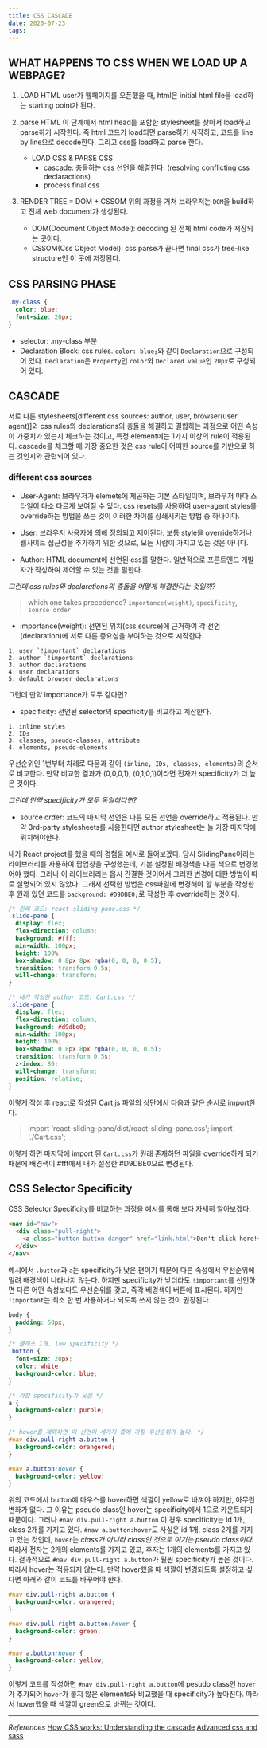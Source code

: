 ```yaml
---
title: CSS CASCADE
date: 2020-07-23
tags:
---
```


## WHAT HAPPENS TO CSS WHEN WE LOAD UP A WEBPAGE?

1. LOAD HTML
   user가 웹페이지를 오픈했을 때, html은 initial html file을 load하는 starting point가 된다.

2. parse HTML
   이 단계에서 html head를 포함한 stylesheet를 찾아서 load하고 parse하기 시작한다. 즉 html 코드가 load되면 parse하기 시작하고, 코드를 line by line으로 decode한다. 그리고 css를 load하고 parse 한다.

   - LOAD CSS & PARSE CSS
     - cascade: 충돌하는 css 선언을 해결한다. (resolving conflicting css declaractions)
     - process final css

3. RENDER TREE = DOM + CSSOM
   위의 과정을 거쳐 브라우저는 `DOM`을 build하고 전체 web document가 생성된다.
   - DOM(Document Object Model): decoding 된 전체 html code가 저장되는 곳이다.
   - CSSOM(Css Object Model): css parse가 끝나면 final css가 tree-like structure인 이 곳에 저장된다.

## CSS PARSING PHASE

```css
.my-class {
  color: blue;
  font-size: 20px;
}
```

- selector: .my-class 부분
- Declaration Block: css rules. `color: blue;`와 같이 `Declaration`으로 구성되어 있다. `Declaration`은 `Property`인 `color`와 `Declared value`인 `20px`로 구성되어 있다.

## CASCADE

서로 다른 stylesheets[different css sources: author, user, browser(user agent)]와 css rules와 declarations의 충돌을 해결하고 결합하는 과정으로 어떤 속성이 가중치가 있는지 체크하는 것이고, 특정 element에는 1가지 이상의 rule이 적용된다. cascade를 체크할 때 가장 중요한 것은 css rule이 어떠한 source를 기반으로 하는 것인지와 관련되어 있다.

### different css sources

- User-Agent: 브라우저가 elemets에 제공하는 기본 스타일이며, 브라우저 마다 스타일이 다소 다르게 보여질 수 있다. css resets를 사용하여 user-agent styles를 override하는 방법을 쓰는 것이 이러한 차이를 상쇄시키는 방법 중 하나이다.

- User: 브라우저 사용자에 의해 정의되고 제어된다. 보통 style을 override하거나 웹사이트 접근성을 추가하기 위한 것으로, 모든 사람이 가지고 있는 것은 아니다.

- Author: HTML document에 선언된 css를 말한다. 일반적으로 프론트엔드 개발자가 작성하여 제어할 수 있는 것을 말한다.

_그런데 css rules와 declarations의 충돌을 어떻게 해결한다는 것일까?_

> which one takes precedence?
> `importance(weight)`, `specificity`, `source order`

- importance(weight): 선언된 위치(css source)에 근거하여 각 선언(declaration)에 서로 다른 중요성을 부여하는 것으로 시작한다.

```
1. user `!important` declarations
2. author `!important` declarations
3. author declarations
4. user declarations
5. default browser declarations
```

그런데 만약 importance가 모두 같다면?

- specificity: 선언된 selector의 specificity를 비교하고 계산한다.

```
1. inline styles
2. IDs
3. classes, pseudo-classes, attribute
4. elements, pseudo-elements
```

우선순위인 1번부터 차례로 다음과 같이 `(inline, IDs, classes, elements)`의 순서로 비교한다. 만약 비교한 결과가 (0,0,0,1), (0,1,0,1)이라면 전자가 specificity가 더 높은 것이다.

_그런데 만약 specificity가 모두 동일하다면?_

- source order: 코드의 마지막 선언은 다른 모든 선언을 override하고 적용된다. 만약 3rd-party stylesheets를 사용한다면 author stylesheet는 늘 가장 마지막에 위치해야한다.

내가 React project를 했을 때의 경험을 예시로 들어보겠다. 당시 SlidingPane이라는 라이브러리를 사용하여 팝업창을 구성했는데, 기본 설정된 배경색을 다른 색으로 변경했어야 했다. 그러나 이 라이브러리는 몹시 간결한 것이어서 그러한 변경에 대한 방법이 따로 설명되어 있지 않았다. 그래서 선택한 방법은 css파일에 변경해야 할 부분을 작성한 후 원래 있던 코드를 `background: #D9DBE0;`로 작성한 후 override하는 것이다.

```css
/* 원래 코드: react-sliding-pane.css */
.slide-pane {
  display: flex;
  flex-direction: column;
  background: #fff;
  min-width: 100px;
  height: 100%;
  box-shadow: 0 8px 8px rgba(0, 0, 0, 0.5);
  transition: transform 0.5s;
  will-change: transform;
}
```

```css
/* 내가 작성한 author 코드: Cart.css */
.slide-pane {
  display: flex;
  flex-direction: column;
  background: #d9dbe0;
  min-width: 100px;
  height: 100%;
  box-shadow: 0 8px 8px rgba(0, 0, 0, 0.5);
  transition: transform 0.5s;
  z-index: 80;
  will-change: transform;
  position: relative;
}
```

이렇게 작성 후 react로 작성된 Cart.js 파일의 상단에서 다음과 같은 순서로 import한다.

> import 'react-sliding-pane/dist/react-sliding-pane.css';
> import './Cart.css';

이렇게 하면 마지막에 import 된 `Cart.css`가 원래 존재하던 파일을 override하게 되기 때문에 배경색이 #fff에서 내가 설정한 #D9DBE0으로 변경된다.

## CSS Selector Specificity

CSS Selector Specificity를 비교하는 과정을 예시를 통해 보다 자세히 알아보겠다.

```html
<nav id="nav">
  <div class="pull-right">
    <a class="button button-danger" href="link.html">Don't click here!</a>
  </div>
</nav>
```

예시에서 `.button`과 `a`는 specificity가 낮은 편이기 때문에 다른 속성에서 우선순위에 밀려 배경색이 나타나지 않는다. 하지만 specificity가 낮더라도 `!important`를 선언하면 다른 어떤 속성보다도 우선순위를 갖고, 즉각 배경색이 버튼에 표시된다. 하지만 `!important`는 최소 한 번 사용하거나 되도록 쓰지 않는 것이 권장된다.

```css
body {
  padding: 50px;
}

/* 클래스 1개. low specificity */
.button {
  font-size: 20px;
  color: white;
  background-color: blue;
}

/* 가장 specificity가 낮음 */
a {
  background-color: purple;
}

/* hover를 제외하면 이 선언이 세가지 중에 가장 우선순위가 높다. */
#nav div.pull-right a.button {
  background-color: orangered;
}

#nav a.button:hover {
  background-color: yellow;
}
```

위의 코드에서 button에 마우스를 hover하면 색깔이 yellow로 바껴야 하지만, 아무런 변화가 없다. 그 이유는 pseudo class인 hover는 specificity에서 1으로 카운트되기 때문이다. 그러나 `#nav div.pull-right a.button` 이 경우 specificity는 id 1개, class 2개를 가지고 있다. `#nav a.button:hover`도 사실은 id 1개, class 2개를 가지고 있는 것인데, `hover`는 _class가 아니라 class인 것으로 여기는 pseudo class이다._ 따라서 전자는 2개의 elements를 가지고 있고, 후자는 1개의 elements를 가지고 있다. 결과적으로 `#nav div.pull-right a.button`가 훨씬 specificity가 높은 것이다. 따라서 hover는 적용되지 않는다. 만약 hover했을 때 색깔이 변경되도록 설정하고 싶다면 아래와 같이 코드를 바꾸어야 한다.

```css
#nav div.pull-right a.button {
  background-color: orangered;
}

#nav div.pull-right a.button:hover {
  background-color: green;
}

#nav a.button:hover {
  background-color: yellow;
}
```

이렇게 코드를 작성하면 `#nav div.pull-right a.button`에 pesudo class인 `hover`가 추가되어 `hover`가 붙지 않은 elements와 비교했을 때 specificity가 높아진다. 따라서 hover했을 때 색깔이 green으로 바뀌는 것이다.

---

_References_
[How CSS works: Understanding the cascade](https://blog.logrocket.com/how-css-works-understanding-the-cascade-d181cd89a4d8/)
[Advanced css and sass](https://www.udemy.com/course/advanced-css-and-sass/learn/lecture/8274402#content)
